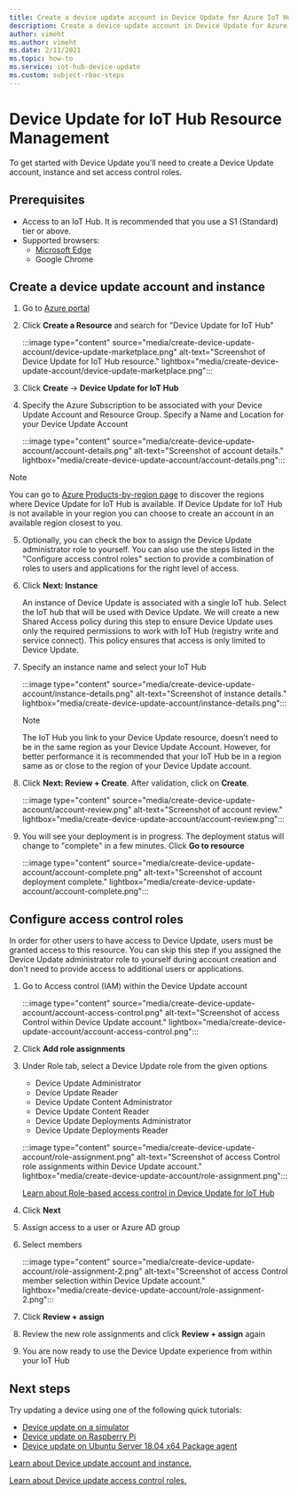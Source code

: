 ```yaml
---
title: Create a device update account in Device Update for Azure IoT Hub | Microsoft Docs
description: Create a device update account in Device Update for Azure IoT Hub.
author: vimeht
ms.author: vimeht
ms.date: 2/11/2021
ms.topic: how-to
ms.service: iot-hub-device-update
ms.custom: subject-rbac-steps
---
```


# Device Update for IoT Hub Resource Management

To get started with Device Update you'll need to create a Device Update account, instance and set access control roles. 

## Prerequisites

* Access to an IoT Hub. It is recommended that you use a S1 (Standard) tier or above. 
* Supported browsers:
  * [Microsoft Edge](https://www.microsoft.com/edge)
  * Google Chrome

## Create a device update account and instance

1. Go to [Azure portal](https://portal.azure.com)

2. Click **Create a Resource** and search for "Device Update for IoT Hub"

   :::image type="content" source="media/create-device-update-account/device-update-marketplace.png" alt-text="Screenshot of Device Update for IoT Hub resource." lightbox="media/create-device-update-account/device-update-marketplace.png":::

3. Click **Create** -> **Device Update for IoT Hub**

4. Specify the Azure Subscription to be associated with your Device Update Account and Resource Group. Specify a Name and Location for your Device Update Account

   :::image type="content" source="media/create-device-update-account/account-details.png" alt-text="Screenshot of account details." lightbox="media/create-device-update-account/account-details.png":::

 > [!NOTE]
 > You can go to [Azure Products-by-region page](https://azure.microsoft.com/global-infrastructure/services/?products=iot-hub) to discover the regions where Device Update for IoT Hub is available. If Device Update for IoT Hub is not available in your region you can choose to create an account in an available region closest to you. 

5. Optionally, you can check the box to assign the Device Update administrator role to yourself. You can also use the steps listed in the "Configure access control roles" section to provide a combination of roles to users and applications for the right level of access.

6. Click **Next: Instance**

    An instance of Device Update is associated with a single IoT hub. Select the IoT hub that will be used with Device Update. We will create a new Shared Access policy during this step to ensure Device Update uses only the required permissions to work with IoT Hub (registry write and service connect). This policy ensures that access is only limited to Device Update.

7. Specify an instance name and select your IoT Hub

   :::image type="content" source="media/create-device-update-account/instance-details.png" alt-text="Screenshot of instance details." lightbox="media/create-device-update-account/instance-details.png":::

   > [!NOTE] 
   > The IoT Hub you link to your Device Update resource, doesn't need to be in the same region as your Device Update Account. However, for better performance it is recommended that your IoT Hub be in a region same as or close to the region of your Device Update account. 

8. Click **Next: Review + Create**. After validation, click on **Create**. 

   :::image type="content" source="media/create-device-update-account/account-review.png" alt-text="Screenshot of account review." lightbox="media/create-device-update-account/account-review.png":::
   
9. You will see your deployment is in progress. The deployment status will change to "complete" in a few minutes. Click **Go to resource**

   :::image type="content" source="media/create-device-update-account/account-complete.png" alt-text="Screenshot of account deployment complete." lightbox="media/create-device-update-account/account-complete.png":::



## Configure access control roles

In order for other users to have access to Device Update, users must be granted access to this resource. You can skip this step if you assigned the Device Update administrator role to yourself during account creation and don't need to provide access to additional users or applications. 

1. Go to Access control (IAM) within the Device Update account

   :::image type="content" source="media/create-device-update-account/account-access-control.png" alt-text="Screenshot of access Control within Device Update account." lightbox="media/create-device-update-account/account-access-control.png":::

2. Click **Add role assignments**

3. Under Role tab, select a Device Update role from the given options
     - Device Update Administrator
     - Device Update Reader
     - Device Update Content Administrator
     - Device Update Content Reader
     - Device Update Deployments Administrator
     - Device Update Deployments Reader
     
   :::image type="content" source="media/create-device-update-account/role-assignment.png" alt-text="Screenshot of access Control role assignments within Device Update account." lightbox="media/create-device-update-account/role-assignment.png":::
    
    [Learn about Role-based access control in Device Update for IoT Hub](device-update-control-access.md) 
    
4. Click **Next**
5. Assign access to a user or Azure AD group
6. Select members
   
   :::image type="content" source="media/create-device-update-account/role-assignment-2.png" alt-text="Screenshot of access Control member selection within Device Update account." lightbox="media/create-device-update-account/role-assignment-2.png":::

6. Click **Review + assign**
7. Review the new role assignments and click **Review + assign** again
8. You are now ready to use the Device Update experience from within your IoT Hub

## Next steps

Try updating a device using one of the following quick tutorials:

 - [Device update on a simulator](device-update-simulator.md)
 - [Device update on Raspberry Pi](device-update-raspberry-pi.md)
 - [Device update on Ubuntu Server 18.04 x64 Package agent](device-update-ubuntu-agent.md)

[Learn about Device update account and instance.](device-update-resources.md) 

[Learn about Device update access control roles. ](device-update-control-access.md) 

